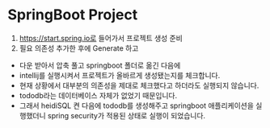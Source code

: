 # SpringBoot Project
1. https://start.spring.io로 들어가서 프로젝트 생성 준비 
2. 필요 의존성 추가한 후에 Generate 하고 
- 다운 받아서 압축 풀고 springboot 폴더로 옮긴 다음에
- intellij를 실행시켜서 프로젝트가 올바르게 생성됐는지를 체크합니다. 
- 현재 상황에서 대부분의 의존성을 제대로 체크했다고 하더라도 실행되지 않습니다. 
- tododb라는 데이터베이스 자체가 없었기 때문입니다. 
- 그래서 heidiSQL 켠 다음에 tododb를 생성해주고 springboot 애플리케이션을 실행했더니 spring security가 적용된 상태로 실행이 되었습니다. 

